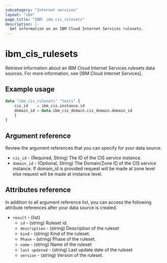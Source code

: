 ```yaml
---
subcategory: "Internet services"
layout: "ibm"
page_title: "IBM: ibm_cis_rulesets"
description: |-
  Get information on an IBM Cloud Internet Services rulesets.
---
```


# ibm_cis_rulesets

Retrieve information about an IBM Cloud Internet Services rulesets data sources. For more information, see [IBM Cloud Internet Services].

## Example usage

```terraform
data "ibm_cis_rulesets" "tests" {
    cis_id    = ibm_cis.instance.id
    domain_id = data.ibm_cis_domain.cis_domain.domain_id
    }
}
```

## Argument reference
Review the argument references that you can specify for your data source.

- `cis_id` - (Required, String) The ID of the CIS service instance.
- `domain_id` - (Optional, String) The Domain/Zone ID of the CIS service instance. If domain_id is provided request will be made at zone level else request will be made at instance level.  

## Attributes reference
In addition to all argument reference list, you can access the following attribute references after your data source is created.

- `result` - (list)
    - `id` - (string) Ruleset id.
    - `description` - (string) Description of the ruleset
    - `kind` - (string) Kind of the ruleset.
    - `Phase` - (string) Phase of the ruleset.
    - `name` - (string) Name of the ruleset
    - `last updated` - (string) Last update date of the ruleset
    - `version` - (string) Version of the ruleset.


